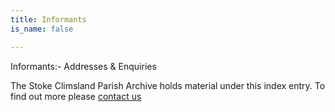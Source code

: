 ```yaml
---
title: Informants
is_name: false

---
```


Informants:- Addresses & Enquiries


The Stoke Climsland Parish Archive holds material under this index entry. To find out more please [contact us](/contact/)
